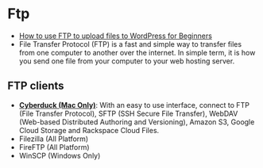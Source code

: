 # Ftp
- [How to use FTP to upload files to WordPress for Beginners](http://www.wpbeginner.com/beginners-guide/how-to-use-ftp-to-upload-files-to-wordpress-for-beginners/)
- File Transfer Protocol (FTP) is a fast and simple way to transfer files from one computer to another over the internet. In simple term, it is how you send one file from your computer to your web hosting server.

## FTP clients
- [**Cyberduck (Mac Only)**](https://cyberduck.io/?l=en): With an easy to use interface, connect to FTP (File Transfer Protocol), SFTP (SSH Secure File Transfer), WebDAV (Web-based Distributed Authoring and Versioning), Amazon S3, Google Cloud Storage and Rackspace Cloud Files.
- Filezilla (All Platform)
- FireFTP (All Platform)
- WinSCP (Windows Only)
